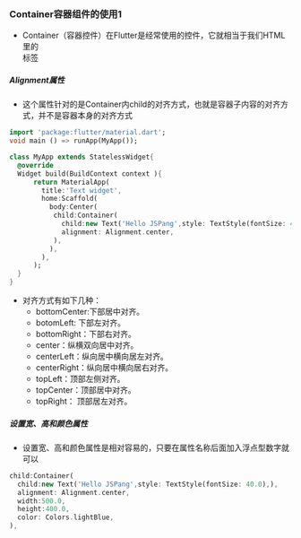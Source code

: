 ### Container容器组件的使用1

* Container（容器控件）在Flutter是经常使用的控件，它就相当于我们HTML里的<div>标签

##### Alignment属性

* 这个属性针对的是Container内child的对齐方式，也就是容器子内容的对齐方式，并不是容器本身的对齐方式

```dart
import 'package:flutter/material.dart';
void main () => runApp(MyApp());

class MyApp extends StatelessWidget{
  @override
  Widget build(BuildContext context ){
      return MaterialApp(
        title:'Text widget',
        home:Scaffold(
          body:Center(
           child:Container(
             child:new Text('Hello JSPang',style: TextStyle(fontSize: 40.0),),
             alignment: Alignment.center,
           ),
          ),
        ),
      );
  }
}
```
* 对齐方式有如下几种：
    * bottomCenter:下部居中对齐。
    * botomLeft: 下部左对齐。
    * bottomRight：下部右对齐。
    * center：纵横双向居中对齐。
    * centerLeft：纵向居中横向居左对齐。
    * centerRight：纵向居中横向居右对齐。
    * topLeft：顶部左侧对齐。
    * topCenter：顶部居中对齐。
    * topRight： 顶部居左对齐。

##### 设置宽、高和颜色属性

* 设置宽、高和颜色属性是相对容易的，只要在属性名称后面加入浮点型数字就可以

```dart
child:Container(
  child:new Text('Hello JSPang',style: TextStyle(fontSize: 40.0),),
  alignment: Alignment.center,
  width:500.0,
  height:400.0,
  color: Colors.lightBlue,
),
```